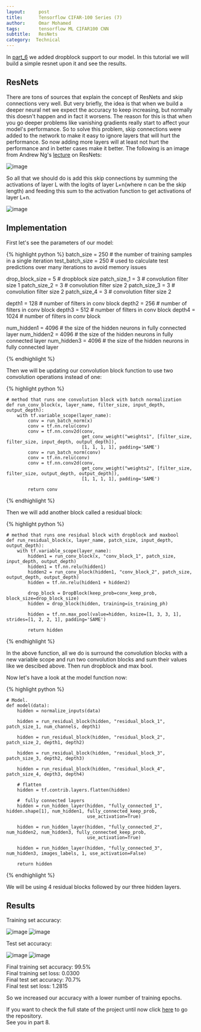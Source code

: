 ```yaml
---
layout:     post
title:      Tensorflow CIFAR-100 Series (7)
author:     Omar Mohamed
tags: 		tensorflow ML CIFAR100 CNN
subtitle:  	ResNets
category:  Technical
---
```


In [part_6](https://omar-mohamed.github.io/technical/2019/04/20/Tensorflow-CIFAR-100-Series-6(Dropblock)/) we added dropblock support to our
model. In this tutorial we will build a simple resnet upon it and see the results.

## ResNets

There are tons of sources that explain the concept of ResNets and skip connections very well. But very briefly, the idea is that when we build
a deeper neural net we expect the accuracy to keep increasing, but normally this doesn't happen and in fact it worsens. The reason for this is that 
when you go deeper problems like vanishing gradients really start to affect your model's performance. So to solve this problem, skip connections were
added to the network to make it easy to ignore layers that will hurt the performance. So now adding 
more layers will at least not hurt the performance and in better cases make it better.
The following is an image from Andrew Ng's [lecture](https://www.youtube.com/watch?v=ZILIbUvp5lk) on ResNets:

![image](https://user-images.githubusercontent.com/6074821/56459761-af601800-6398-11e9-96ee-61c11cab6d61.png)

So all that we should do is add this skip connections by summing the activations of layer L with the logits of layer L+n(where n can be the skip
length) and feeding this sum to the activation function to get activations of layer L+n. 

![image](https://user-images.githubusercontent.com/6074821/56459813-71172880-6399-11e9-88cf-c8bca992ca3c.png)

## Implementation

First let's see the parameters of our model:

{% highlight python %}
batch_size = 250  # the number of training samples in a single iteration
test_batch_size = 250  # used to calculate test predictions over many iterations to avoid memory issues

drop_block_size = 5  # dropblock size
patch_size_1 = 3  # convolution filter size 1
patch_size_2 = 3  # convolution filter size 2
patch_size_3 = 3  # convolution filter size 2
patch_size_4 = 3  # convolution filter size 2

depth1 = 128  # number of filters in conv block
depth2 = 256  # number of filters in conv block
depth3 = 512  # number of filters in conv block
depth4 = 1024  # number of filters in conv block

num_hidden1 = 4096  # the size of the hidden neurons in fully connected layer
num_hidden2 = 4096  # the size of the hidden neurons in fully connected layer
num_hidden3 = 4096  # the size of the hidden neurons in fully connected layer

{% endhighlight %}

Then we will be updating our convolution block function to use two convolution operations instead of one:

{% highlight python %}

    # method that runs one convolution block with batch normalization
    def run_conv_block(x, layer_name, filter_size, input_depth, output_depth):
        with tf.variable_scope(layer_name):
            conv = run_batch_norm(x)
            conv = tf.nn.relu(conv)
            conv = tf.nn.conv2d(conv,
                                get_conv_weight("weights1", [filter_size, filter_size, input_depth, output_depth]),
                                [1, 1, 1, 1], padding='SAME')
            conv = run_batch_norm(conv)
            conv = tf.nn.relu(conv)
            conv = tf.nn.conv2d(conv,
                                get_conv_weight("weights2", [filter_size, filter_size, output_depth, output_depth]),
                                [1, 1, 1, 1], padding='SAME')

            return conv

{% endhighlight %}

Then we will add another block called a residual block:

{% highlight python %}

    # method that runs one residual block with dropblock and maxbool
    def run_residual_block(x, layer_name, patch_size, input_depth, output_depth):
        with tf.variable_scope(layer_name):
            hidden1 = run_conv_block(x, "conv_block_1", patch_size, input_depth, output_depth)
            hidden1 = tf.nn.relu(hidden1)
            hidden2 = run_conv_block(hidden1, "conv_block_2", patch_size, output_depth, output_depth)
            hidden = tf.nn.relu(hidden1 + hidden2)

            drop_block = DropBlock(keep_prob=conv_keep_prob, block_size=drop_block_size)
            hidden = drop_block(hidden, training=is_training_ph)

            hidden = tf.nn.max_pool(value=hidden, ksize=[1, 3, 3, 1], strides=[1, 2, 2, 1], padding='SAME')

            return hidden

{% endhighlight %}

In the above function, all we do is surround the convolution blocks with a new variable scope and run two convolution blocks and sum their values
like we descibed above. Then run dropblock and max bool.

Now let's have a look at the model function now:

{% highlight python %}

    # Model.
    def model(data):
        hidden = normalize_inputs(data)

        hidden = run_residual_block(hidden, "residual_block_1", patch_size_1, num_channels, depth1)

        hidden = run_residual_block(hidden, "residual_block_2", patch_size_2, depth1, depth2)

        hidden = run_residual_block(hidden, "residual_block_3", patch_size_3, depth2, depth3)

        hidden = run_residual_block(hidden, "residual_block_4", patch_size_4, depth3, depth4)

        # flatten
        hidden = tf.contrib.layers.flatten(hidden)

        #  fully connected layers
        hidden = run_hidden_layer(hidden, "fully_connected_1", hidden.shape[1], num_hidden1, fully_connected_keep_prob,
                                  use_activation=True)

        hidden = run_hidden_layer(hidden, "fully_connected_2", num_hidden2, num_hidden3, fully_connected_keep_prob,
                                  use_activation=True)

        hidden = run_hidden_layer(hidden, "fully_connected_3", num_hidden3, images_labels, 1, use_activation=False)

        return hidden

{% endhighlight %}

We will be using 4 residual blocks followed by our three hidden layers.

## Results

Training set accuracy:

![image](https://user-images.githubusercontent.com/6074821/56460395-50070580-63a2-11e9-935f-3fb869fd0f90.png)
![image](https://user-images.githubusercontent.com/6074821/56460400-5ac19a80-63a2-11e9-9aae-d717f55dbf84.png)

Test set accuracy:

![image](https://user-images.githubusercontent.com/6074821/56460401-63b26c00-63a2-11e9-9576-5fdf1491a46e.png)
![image](https://user-images.githubusercontent.com/6074821/56460402-6b721080-63a2-11e9-9367-81e6e5eb1e21.png)

Final training set accuracy: 99.5% <br/>
Final training set loss: 0.0300 <br/>
Final test set accuracy: 70.7% <br/>
Final test set loss: 1.2815 <br/>

So we increased our accuracy with a lower number of training epochs.


If you want to check the full state of the project until now click [here](https://github.com/omar-mohamed/Object-Classification-CIFAR-100) to go the repository. <br/>
See you in part 8.

